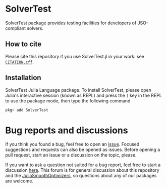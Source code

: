 # SolverTest

SolverTest package provides testing facilities for developers of JSO-compliant solvers.

## How to cite

Please cite this repository if you use SolverTest.jl in your work: see [`CITATION.cff`](https://github.com/JuliaSmoothOptimizers/SolverTest.jl/blob/main/CITATION.cff).

## Installation

SolverTest Julia Language package. To install SolverTest, please open Julia's interactive session (known as REPL) and press the `]` key in the REPL to use the package mode, then type the following command

```julia
pkg> add SolverTest
```

# Bug reports and discussions

If you think you found a bug, feel free to open an [issue](https://github.com/JuliaSmoothOptimizers/SolverTest.jl/issues).
Focused suggestions and requests can also be opened as issues. Before opening a pull request, start an issue or a discussion on the topic, please.

If you want to ask a question not suited for a bug report, feel free to start a discussion [here](https://github.com/JuliaSmoothOptimizers/Organization/discussions). This forum is for general discussion about this repository and the [JuliaSmoothOptimizers](https://github.com/JuliaSmoothOptimizers), so questions about any of our packages are welcome.
